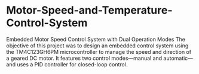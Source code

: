 # Motor-Speed-and-Temperature-Control-System
Embedded Motor Speed Control System with Dual Operation Modes The objective of this project was to design an embedded control system using the TM4C123GH6PM microcontroller to manage the speed and direction of a geared DC motor. It features two control modes—manual and automatic—and uses a PID controller for closed-loop control.

